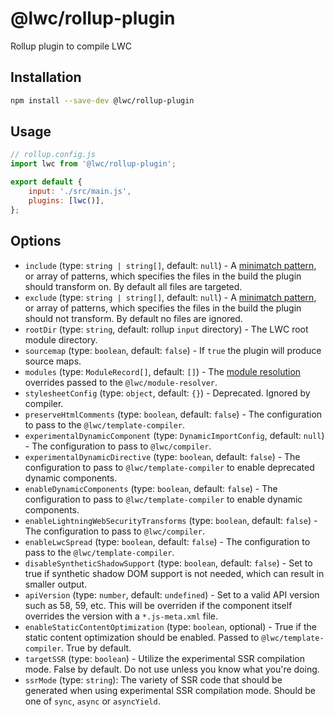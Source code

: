 # @lwc/rollup-plugin

Rollup plugin to compile LWC

## Installation

```sh
npm install --save-dev @lwc/rollup-plugin
```

## Usage

```js
// rollup.config.js
import lwc from '@lwc/rollup-plugin';

export default {
    input: './src/main.js',
    plugins: [lwc()],
};
```

## Options

-   `include` (type: `string | string[]`, default: `null`) - A [minimatch pattern](https://github.com/isaacs/minimatch), or array of patterns, which specifies the files in the build the plugin should transform on. By default all files are targeted.
-   `exclude` (type: `string | string[]`, default: `null`) - A [minimatch pattern](https://github.com/isaacs/minimatch), or array of patterns, which specifies the files in the build the plugin should not transform. By default no files are ignored.
-   `rootDir` (type: `string`, default: rollup `input` directory) - The LWC root module directory.
-   `sourcemap` (type: `boolean`, default: `false`) - If `true` the plugin will produce source maps.
-   `modules` (type: `ModuleRecord[]`, default: `[]`) - The [module resolution](https://lwc.dev/guide/es_modules#module-resolution) overrides passed to the `@lwc/module-resolver`.
-   `stylesheetConfig` (type: `object`, default: `{}`) - Deprecated. Ignored by compiler.
-   `preserveHtmlComments` (type: `boolean`, default: `false`) - The configuration to pass to the `@lwc/template-compiler`.
-   `experimentalDynamicComponent` (type: `DynamicImportConfig`, default: `null`) - The configuration to pass to `@lwc/compiler`.
-   `experimentalDynamicDirective` (type: `boolean`, default: `false`) - The configuration to pass to `@lwc/template-compiler` to enable deprecated dynamic components.
-   `enableDynamicComponents` (type: `boolean`, default: `false`) - The configuration to pass to `@lwc/template-compiler` to enable dynamic components.
-   `enableLightningWebSecurityTransforms` (type: `boolean`, default: `false`) - The configuration to pass to `@lwc/compiler`.
-   `enableLwcSpread` (type: `boolean`, default: `false`) - The configuration to pass to the `@lwc/template-compiler`.
-   `disableSyntheticShadowSupport` (type: `boolean`, default: `false`) - Set to true if synthetic shadow DOM support is not needed, which can result in smaller output.
-   `apiVersion` (type: `number`, default: `undefined`) - Set to a valid API version such as 58, 59, etc. This will be overriden if the component itself overrides the version with a `*.js-meta.xml` file.
-   `enableStaticContentOptimization` (type: `boolean`, optional) - True if the static content optimization should be enabled. Passed to `@lwc/template-compiler`. True by default.
-   `targetSSR` (type: `boolean`) - Utilize the experimental SSR compilation mode. False by default. Do not use unless you know what you're doing.
-   `ssrMode` (type: `string`): The variety of SSR code that should be generated when using experimental SSR compilation mode. Should be one of `sync`, `async` or `asyncYield`.
